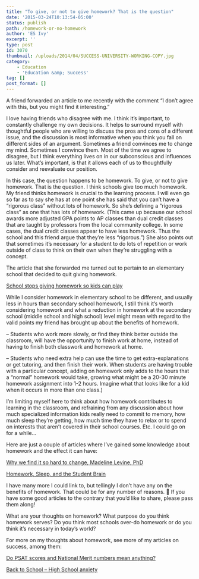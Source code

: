 ```yaml
---
title: "To give, or not to give homework? That is the question"
date: '2015-03-24T10:13:54-05:00'
status: publish
path: /homework-or-no-homework
author: 'ES Ivy'
excerpt: ''
type: post
id: 3070
thumbnail: /uploads/2014/04/SUCCESS-UNIVERSITY-WORKING-COPY.jpg
category:
    - Education
    - 'Education &amp; Success'
tag: []
post_format: []
---
```

A friend forwarded an article to me recently with the comment “I don’t agree with this, but you might find it interesting.”

I love having friends who disagree with me. I think it’s important, to constantly challenge my own decisions. It helps to surround myself with thoughtful people who are willing to discuss the pros and cons of a different issue, and the discussion is most informative when you think you fall on different sides of an argument. Sometimes a friend convinces me to change my mind. Sometimes I convince them. Most of the time we agree to disagree, but I think everything lives on in our subconscious and influences us later. What’s important, is that it allows each of us to thoughtfully consider and reevaluate our position.

In this case, the question happens to be homework. To give, or not to give homework. That is the question. I think schools give too much homework. My friend thinks homework is crucial to the learning process. I will even go so far as to say she has at one point she has said that you can’t have a “rigorous class” without lots of homework. So she’s defining a “rigorous class” as one that has lots of homework. (This came up because our school awards more adjusted GPA points to AP classes than dual credit classes that are taught by professors from the local community college. In some cases, the dual credit classes appear to have less homework. Thus the school and this friend argue that they’re less “rigorous.”) She also points out that sometimes it’s necessary for a student to do lots of repetition or work outside of class to think on their own when they’re struggling with a concept.

The article that she forwarded me turned out to pertain to an elementary school that decided to quit giving homework.

[School stops giving homework so kids can play](https://www.yahoo.com/parenting/school-stops-giving-homework-so-kids-can-play-112805337137.html)

While I consider homework in elementary school to be different, and usually less in hours than secondary school homework, I still think it’s worth considering homework and what a reduction in homework at the secondary school (middle school and high school) level might mean with regard to the valid points my friend has brought up about the benefits of homework.

– Students who work more slowly, or find they think better outside the classroom, will have the opportunity to finish work at home, instead of having to finish both classwork and homework at home.

– Students who need extra help can use the time to get extra-explanations or get tutoring, and then finish their work. When students are having trouble with a particular concept, adding on homework only adds to the hours that a “normal” homework would take, growing what might be a 20-30 minute homework assignment into 1-2 hours. Imagine what that looks like for a kid when it occurs in more than one class.)

I’m limiting myself here to think about how homework contributes to learning in the classroom, and refraining from any discussion about how much specialized information kids really need to commit to memory, how much sleep they’re getting, how much time they have to relax or to spend on interests that aren’t covered in their school courses. Etc. I could go on for a while…

Here are just a couple of articles where I’ve gained some knowledge about homework and the effect it can have:

[Why we find it so hard to change, Madeline Levine, PhD](http://www.challengesuccess.org/Blog/CourageousParenting/tabid/604/Post/3675)

[Homework, Sleep, and the Student Brain](http://www.edutopia.org/blog/homework-sleep-and-student-brain-glenn-whitman)

I have many more I could link to, but tellingly I don’t have any on the benefits of homework. That could be for any number of reasons. 🙂 If you have some good articles to the contrary that you’d like to share, please pass them along!

What are your thoughts on homework? What purpose do you think homework serves? Do you think most schools over-do homework or do you think it’s necessary in today’s world?

For more on my thoughts about homework, see more of my articles on success, among them:

[Do PSAT scores and National Merit numbers mean anything?](http://192.168.1.34:4945/draft2756)

[Back to School – High School anxiety](http://192.168.1.34:4945/draft2345)